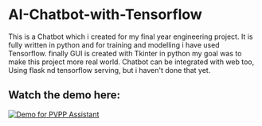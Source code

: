 # AI-Chatbot-with-Tensorflow
This is a Chatbot which i created for my final year engineering project. It is fully written in python and for training and modelling i have used Tensorflow. finally GUI is created with Tkinter in python my goal was to make this project more real world. Chatbot can be integrated with web too, Using flask nd tensorflow serving, but i haven't done that yet. 

## Watch the demo here:  
[![Demo for PVPP Assistant](https://img.youtube.com/vi/duDOyhrlYYw/0.jpg)](http://www.youtube.com/watch?v=duDOyhrlYYw "PVPPCOE Assistant")

